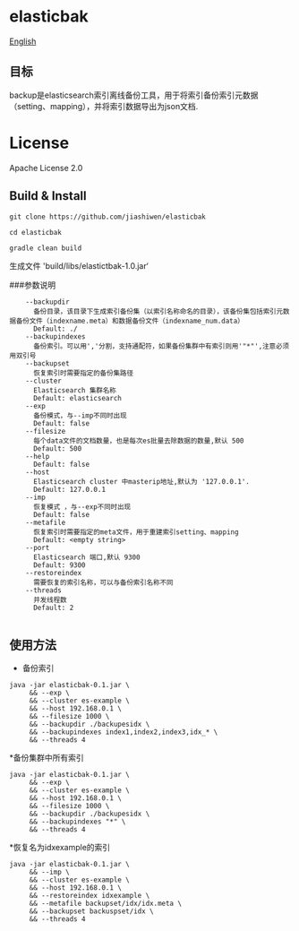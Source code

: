 # elasticbak

[English](README.md)

## 目标

backup是elasticsearch索引离线备份工具，用于将索引备份索引元数据（setting、mapping），并将索引数据导出为json文档.

# License

Apache License 2.0


## Build & Install


```
git clone https://github.com/jiashiwen/elasticbak 
```

```
cd elasticbak
```

```
gradle clean build
```

生成文件 'build/libs/elastictbak-1.0.jar‘

###参数说明
```
    --backupdir
      备份目录，该目录下生成索引备份集（以索引名称命名的目录），该备份集包括索引元数据备份文件（indexname.meta）和数据备份文件（indexname_num.data） 
      Default: ./
    --backupindexes
      备份索引。可以用','分割，支持通配符，如果备份集群中有索引则用'"*"',注意必须用双引号
    --backupset
      恢复索引时需要指定的备份集路径 
    --cluster
      Elasticsearch 集群名称
      Default: elasticsearch
    --exp
      备份模式，与--imp不同时出现
      Default: false
    --filesize
      每个data文件的文档数量，也是每次es批量去除数据的数量,默认 500 
      Default: 500
    --help
      Default: false
    --host
      Elasticsearch cluster 中masterip地址,默认为 '127.0.0.1'. 
      Default: 127.0.0.1
    --imp
      恢复模式 ，与--exp不同时出现
      Default: false
    --metafile
      恢复索引时需要指定的meta文件，用于重建索引setting、mapping
      Default: <empty string>
    --port
      Elasticsearch 端口,默认 9300 
      Default: 9300
    --restoreindex
      需要恢复的索引名称，可以与备份索引名称不同 
    --threads
      并发线程数
      Default: 2
  

```

## 使用方法

* 备份索引
```
java -jar elasticbak-0.1.jar \
     && --exp \
     && --cluster es-example \
     && --host 192.168.0.1 \
     && --filesize 1000 \
     && --backupdir ./backupesidx \
     && --backupindexes index1,index2,index3,idx_* \
     && --threads 4
```
*备份集群中所有索引
```
java -jar elasticbak-0.1.jar \
     && --exp \
     && --cluster es-example \
     && --host 192.168.0.1 \
     && --filesize 1000 \
     && --backupdir ./backupesidx \
     && --backupindexes "*" \
     && --threads 4
```
*恢复名为idxexample的索引
```
java -jar elasticbak-0.1.jar \
     && --imp \
     && --cluster es-example \
     && --host 192.168.0.1 \
     && --restoreindex idxexample \
     && --metafile backupset/idx/idx.meta \
     && --backupset backuspset/idx \
     && --threads 4
```